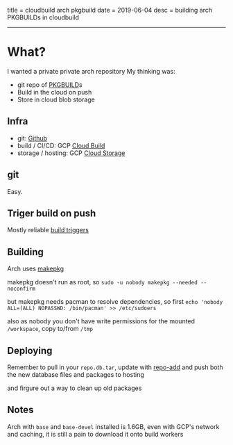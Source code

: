 title = cloudbuild arch pkgbuild
date = 2019-06-04
desc = building arch PKGBUILDs in cloudbuild

---

# What?

I wanted a private private arch repository
My thinking was:

- git repo of [PKGBUILD](https://wiki.archlinux.org/index.php/PKGBUILD)s
- Build in the cloud on push
- Store in cloud blob storage

## Infra

- git: [Github](https://github.com)
- build / CI/CD: GCP [Cloud Build](https://cloud.google.com/cloud-build/)
- storage / hosting: GCP [Cloud Storage](https://cloud.google.com/storage/)

## git

Easy.

## Triger build on push

Mostly reliable [build triggers](https://cloud.google.com/cloud-build/docs/running-builds/automate-builds)

## Building

Arch uses [makepkg](https://wiki.archlinux.org/index.php/Makepkg)

makepkg doesn't run as root,
so `sudo -u nobody makepkg --needed --noconfirm`

but makepkg needs pacman to resolve dependencies,
so first `echo 'nobody ALL=(ALL) NOPASSWD: /bin/pacman' >> /etc/sudoers`

also as nobody you don't have write permissions for the mounted `/workspace`,
copy to/from `/tmp`

## Deploying

Remember to pull in your `repo.db.tar`,
update with [repo-add](https://wiki.archlinux.org/index.php/Pacman/Tips_and_tricks#Custom_local_repository)
and push both the new database files and packages to hosting

and firgure out a way to clean up old packages

## Notes

Arch with `base` and `base-devel` installed is 1.6GB,
even with GCP's network and caching,
it is still a pain to download it onto build workers
